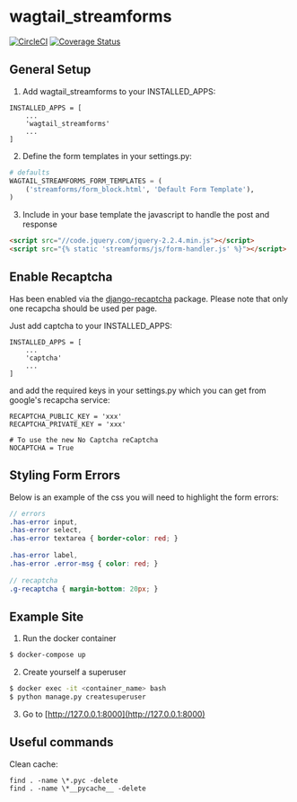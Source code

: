 # wagtail_streamforms

[![CircleCI](https://circleci.com/gh/AccentDesign/wagtail_streamforms/tree/master.svg?style=svg)](https://circleci.com/gh/AccentDesign/wagtail_streamforms/tree/master)
[![Coverage Status](https://coveralls.io/repos/github/AccentDesign/wagtail_streamforms/badge.svg?branch=master)](https://coveralls.io/github/AccentDesign/wagtail_streamforms?branch=master)

## General Setup

1. Add wagtail_streamforms to your INSTALLED_APPS:

```
INSTALLED_APPS = [
    ...
    'wagtail_streamforms'
    ...
]
```

2. Define the form templates in your settings.py:

```python
# defaults 
WAGTAIL_STREAMFORMS_FORM_TEMPLATES = (
    ('streamforms/form_block.html', 'Default Form Template'),
)
```

3. Include in your base template the javascript to handle the post and response

```html
<script src="//code.jquery.com/jquery-2.2.4.min.js"></script>
<script src="{% static 'streamforms/js/form-handler.js' %}"></script>
```

## Enable Recaptcha

Has been enabled via the [django-recaptcha](https://github.com/praekelt/django-recaptcha) package. Please note that only one recapcha should be used per page.

Just add captcha to your INSTALLED_APPS:

```
INSTALLED_APPS = [
    ...
    'captcha'
    ...
]
```

and add the required keys in your settings.py which you can get from google's recapcha service:

```
RECAPTCHA_PUBLIC_KEY = 'xxx'
RECAPTCHA_PRIVATE_KEY = 'xxx'
 
# To use the new No Captcha reCaptcha
NOCAPTCHA = True
```

## Styling Form Errors

Below is an example of the css you will need to highlight the form errors:

```scss
// errors
.has-error input,
.has-error select,
.has-error textarea { border-color: red; }
 
.has-error label,
.has-error .error-msg { color: red; }
 
// recaptcha
.g-recaptcha { margin-bottom: 20px; }
```

## Example Site

1. Run the docker container

```bash
$ docker-compose up
```

2. Create yourself a superuser
```bash
$ docker exec -it <container_name> bash
$ python manage.py createsuperuser
```

3. Go to [http://127.0.0.1:8000](http://127.0.0.1:8000)

## Useful commands

Clean cache:

```
find . -name \*.pyc -delete
find . -name \*__pycache__ -delete
```
